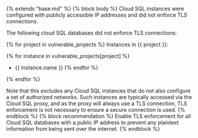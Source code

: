 {% extends "base.md" %}
{% block body %}
Cloud SQL instances were configured with publicly accessible IP addresses and did not enforce TLS connections.

The following cloud SQL databases did not enforce TLS connections:

{% for project in vulnerable_projects %}
Instances in {{ project }}:

{% for instance in vulnerable_projects[project] %}
- {{ instance.name }}
{% endfor %}

{% endfor %}

Note that this excludes any Cloud SQL instances that do not also configure a set of authorized networks. Such instances are typically accessed via the Cloud SQL proxy, and as the proxy will always use a TLS connection, TLS enforcement is not necessary to ensure a secure connection is used.
{% endblock %}
{% block recommendation %}
Enable TLS enforcement for all Cloud SQL databases with a public IP address to prevent any plaintext information from being sent over the internet.
{% endblock %}